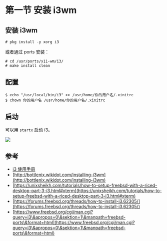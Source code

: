 # 第一节 安装 i3wm

## 安装 i3wm

```
# pkg install -y xorg i3
```

或者通过 ports 安装：

```
# cd /usr/ports/x11-wm/i3/ 
# make install clean
```

## 配置

```
$ echo "/usr/local/bin/i3" >> /usr/home/你的用户名/.xinitrc
$ chown 你的用户名 /usr/home/你的用户名/.xinitrc
```

## 启动

可以用 `startx` 启动 i3。



![](../.gitbook/assets/i3wm\_preview.png)



## 参考

* [i3 使用手册](https://www.freebsd.org/cgi/man.cgi?query=i3\&apropos=0\&sektion=1\&manpath=freebsd-ports\&format=html)
* [http://bottlenix.wikidot.com/installing-i3wm](http://bottlenix.wikidot.com/installing-i3wm)
* [https://unixsheikh.com/tutorials/how-to-setup-freebsd-with-a-riced-desktop-part-3-i3.html#xterm](https://unixsheikh.com/tutorials/how-to-setup-freebsd-with-a-riced-desktop-part-3-i3.html#xterm)
* [https://forums.freebsd.org/threads/how-to-install-i3.62305/](https://forums.freebsd.org/threads/how-to-install-i3.62305/)
* [https://www.freebsd.org/cgi/man.cgi?query=i3\&apropos=0\&sektion=1\&manpath=freebsd-ports\&format=html](https://www.freebsd.org/cgi/man.cgi?query=i3\&apropos=0\&sektion=1\&manpath=freebsd-ports\&format=html)
